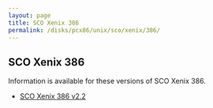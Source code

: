 ```yaml
---
layout: page
title: SCO Xenix 386
permalink: /disks/pcx86/unix/sco/xenix/386/
---
```


SCO Xenix 386
-------------

Information is available for these versions of SCO Xenix 386.

* [SCO Xenix 386 v2.2](2.2/)
